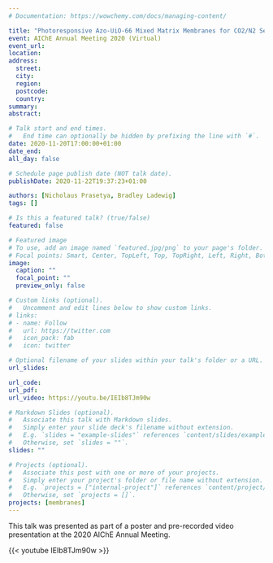```yaml
---
# Documentation: https://wowchemy.com/docs/managing-content/

title: "Photoresponsive Azo-UiO-66 Mixed Matrix Membranes for CO2/N2 Separation"
event: AIChE Annual Meeting 2020 (Virtual)
event_url:
location:
address:
  street:
  city:
  region:
  postcode:
  country:
summary:
abstract:

# Talk start and end times.
#   End time can optionally be hidden by prefixing the line with `#`.
date: 2020-11-20T17:00:00+01:00
date_end:
all_day: false

# Schedule page publish date (NOT talk date).
publishDate: 2020-11-22T19:37:23+01:00

authors: [Nicholaus Prasetya, Bradley Ladewig]
tags: []

# Is this a featured talk? (true/false)
featured: false

# Featured image
# To use, add an image named `featured.jpg/png` to your page's folder.
# Focal points: Smart, Center, TopLeft, Top, TopRight, Left, Right, BottomLeft, Bottom, BottomRight.
image:
  caption: ""
  focal_point: ""
  preview_only: false

# Custom links (optional).
#   Uncomment and edit lines below to show custom links.
# links:
# - name: Follow
#   url: https://twitter.com
#   icon_pack: fab
#   icon: twitter

# Optional filename of your slides within your talk's folder or a URL.
url_slides:

url_code:
url_pdf:
url_video: https://youtu.be/IEIb8TJm90w

# Markdown Slides (optional).
#   Associate this talk with Markdown slides.
#   Simply enter your slide deck's filename without extension.
#   E.g. `slides = "example-slides"` references `content/slides/example-slides.md`.
#   Otherwise, set `slides = ""`.
slides: ""

# Projects (optional).
#   Associate this post with one or more of your projects.
#   Simply enter your project's folder or file name without extension.
#   E.g. `projects = ["internal-project"]` references `content/project/deep-learning/index.md`.
#   Otherwise, set `projects = []`.
projects: [membranes]
---
```

This talk was presented as part of a poster and pre-recorded video presentation at the 2020 AIChE Annual Meeting.

{{< youtube IEIb8TJm90w >}}
